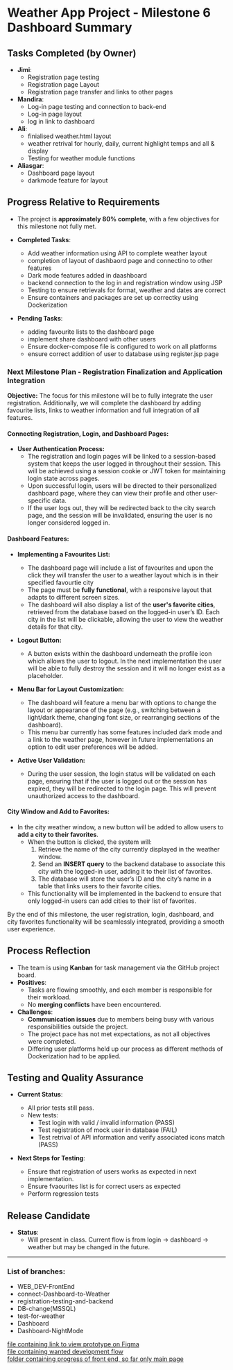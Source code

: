# **Weather App Project - Milestone 6 Dashboard Summary**

## **Tasks Completed (by Owner)**
- **Jimi**: 
  - Registration page testing
  - Registration page Layout
  - Registration page transfer and links to other pages 
- **Mandira**: 
  - Log-in page testing and connection to back-end 
  - Log-in page layout
  - log in link to dashboard
- **Ali**: 
  - finialised weather.html layout
  - weather retrival for hourly, daily, current highlight temps and all & display
  - Testing for weather module functions
- **Aliasgar**:
  - Dashboard page layout 
  - darkmode feature for layout
  
## **Progress Relative to Requirements**
- The project is **approximately 80% complete**, with a few objectives for this milestone not fully met. 

- **Completed Tasks**:
  - Add weather information using API to complete weather layout
  - completion of layout of dashbaord page and connectino to other features
  - Dark mode features added in daashboard
  - backend connection to the log in and registration window using JSP
  - Testing to ensure retrievals for format, weather and dates are correct
  - Ensure containers and packages are set up correctky using Dockerization
    

- **Pending Tasks**:
  - adding favourite lists to the dashboard page
  - implement share dashboard with other users
  - Ensure docker-compose file is configured to work on all platforms
  - ensure correct addition of user to database using register.jsp page

### **Next Milestone Plan - Registration Finalization and Application Integration**

**Objective:**
The focus for this milestone will be to fully integrate the user registration. Additionally, we will complete the dashboard by adding favourite lists, links to weather information and full integration of all features.

#### **Connecting Registration, Login, and Dashboard Pages:**

- **User Authentication Process:**
  - The registration and login pages will be linked to a session-based system that keeps the user logged in throughout their session. This will be achieved using a session cookie or JWT token for maintaining login state across pages.
  - Upon successful login, users will be directed to their personalized dashboard page, where they can view their profile and other user-specific data.
  - If the user logs out, they will be redirected back to the city search page, and the session will be invalidated, ensuring the user is no longer considered logged in.

#### **Dashboard Features:**

- **Implementing a Favourites List:**
  - The dashboard page will include a list of favourites and upon the click they will transfer the user to a weather layout which is in their specified favourtie city
  - The page must be **fully functional**, with a responsive layout that adapts to different screen sizes.
  - The dashboard will also display a list of the **user's favorite cities**, retrieved from the database based on the logged-in user’s ID. Each city in the list will be clickable, allowing the user to view the weather details for that city.

- **Logout Button:** 
  - A button exists within the dashboard underneath the profile icon which allows the user to logout. In the next implementation the user will be able to fully destroy the session and it will no longer exist as a placeholder.
- **Menu Bar for Layout Customization:**
  - The dashboard will feature a menu bar with options to change the layout or appearance of the page (e.g., switching between a light/dark theme, changing font size, or rearranging sections of the dashboard).
  - This menu bar currently has some features included dark mode and a link to the weather page, however in future implementations an option to edit user preferences will be added.
- **Active User Validation:**
  - During the user session, the login status will be validated on each page, ensuring that if the user is logged out or the session has expired, they will be redirected to the login page. This will prevent unauthorized access to the dashboard.
  
#### **City Window and Add to Favorites:**
- In the city weather window, a new button will be added to allow users to **add a city to their favorites**.
  - When the button is clicked, the system will:
    1. Retrieve the name of the city currently displayed in the weather window.
    2. Send an **INSERT query** to the backend database to associate this city with the logged-in user, adding it to their list of favorites.
    3. The database will store the user’s ID and the city’s name in a table that links users to their favorite cities.
  - This functionality will be implemented in the backend to ensure that only logged-in users can add cities to their list of favorites.


By the end of this milestone, the user registration, login, dashboard, and city favorites functionality will be seamlessly integrated, providing a smooth user experience.

## **Process Reflection**
- The team is using **Kanban** for task management via the GitHub project board. 
- **Positives**:
  - Tasks are flowing smoothly, and each member is responsible for their workload.
  - No **merging conflicts** have been encountered.
- **Challenges**:
  - **Communication issues** due to members being busy with various responsibilities outside the project.
  - The project pace has not met expectations, as not all objectives were completed.
  - Differing user platforms held up our process as different methods of Dockerization had to be applied.

## **Testing and Quality Assurance**
- **Current Status**:
  - All prior tests still pass.
  - New tests:
    - Test login with valid / invalid information (PASS)
    - Test registration of mock user in database (FAIL)
    - Test retrival of API information and verify associated icons match (PASS)

- **Next Steps for Testing**:
  - Ensure that registration of users works as expected in next implementation.
  - Ensure fvaourites list is for correct users as expected
  - Perform regression tests 

## **Release Candidate**
- **Status**:
  - Will present in class. Current flow is from login -> dashboard -> weather but may be changed in the future.

---

### List of branches:

- WEB_DEV-FrontEnd
- connect-Dashboard-to-Weather
- registration-testing-and-backend
- DB-change(MSSQL)
- test-for-weather
- Dashboard
- Dashboard-NightMode

[file containing link to view prototype on Figma](prototype-link.md)  
[file containing wanted development flow](Development-flow.md)  
[folder containing progress of front end, so far only main page](Web-content)  



